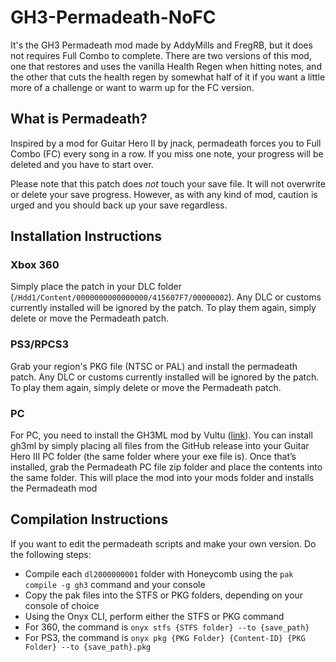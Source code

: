 # GH3-Permadeath-NoFC
It's the GH3 Permadeath mod made by AddyMills and FregRB, but it does not requires Full Combo to complete.
There are two versions of this mod, one that restores and uses the vanilla Health Regen when hitting notes, and the other that cuts the health regen by somewhat half of it if you want a little more of a challenge or want to warm up for the FC version.

## What is Permadeath?
Inspired by a mod for Guitar Hero II by jnack, permadeath forces you to Full Combo (FC) every song in a row. If you miss one note, your progress will be deleted and you have to start over. 

Please note that this patch does _not_ touch your save file. It will not overwrite or delete your save progress. However, as with any kind of mod, caution is urged and you should back up your save regardless.

## Installation Instructions

### Xbox 360
Simply place the patch in your DLC folder (`/Hdd1/Content/0000000000000000/415607F7/00000002`). Any DLC or customs currently installed will be ignored by the patch. To play them again, simply delete or move the Permadeath patch.

### PS3/RPCS3
Grab your region's PKG file (NTSC or PAL) and install the permadeath patch. Any DLC or customs currently installed will be ignored by the patch. To play them again, simply delete or move the Permadeath patch.

### PC
For PC, you need to install the GH3ML mod by Vultu ([link](https://github.com/nsneverhax/gh3ml)). You can install gh3ml by simply placing all files from the GitHub release into your Guitar Hero III PC folder (the same folder where your exe file is). Once that’s installed, grab the Permadeath PC file zip folder and place the contents into the same folder.
This will place the mod into your mods folder and installs the Permadeath mod


## Compilation Instructions

If you want to edit the permadeath scripts and make your own version. Do the following steps:
- Compile each `dl2000000001` folder with Honeycomb using the `pak compile -g gh3` command and your console
- Copy the pak files into the STFS or PKG folders, depending on your console of choice
- Using the Onyx CLI, perform either the STFS or PKG command
-   For 360, the command is `onyx stfs {STFS folder} --to {save_path}`
-   For PS3, the command is `onyx pkg {PKG Folder} {Content-ID} {PKG Folder} --to {save_path}.pkg`
